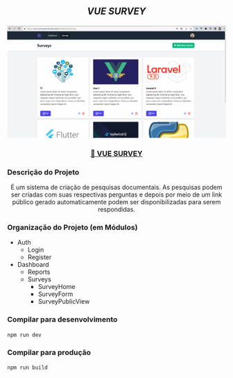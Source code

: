 ## <p align="center"> <i>VUE SURVEY</i> </p>

<div align="center">
  <img width="800" src="https://raw.githubusercontent.com/GiovaniAlves/vue-survey/master/public/img/animacao.gif" class="d-block w-100" alt="...">
</div>

<h3 align="center">
    <a href="https://vue-survey.giovanialves.tech">🔗 VUE SURVEY</a>
</h3>


### Descrição do Projeto

<p align="center">É um sistema de criação de pesquisas documentais. As pesquisas podem ser criadas com suas respectivas perguntas e depois por meio de um link público gerado automaticamente podem ser disponibilizadas para serem respondidas.</p>

### Organização do Projeto (em Módulos)

- Auth
    - Login
    - Register
- Dashboard
    - Reports
    - Surveys
        - SurveyHome
        - SurveyForm
        - SurveyPublicView

### Compilar para desenvolvimento

```
npm run dev
```

### Compilar para produção

```
npm run build
```

